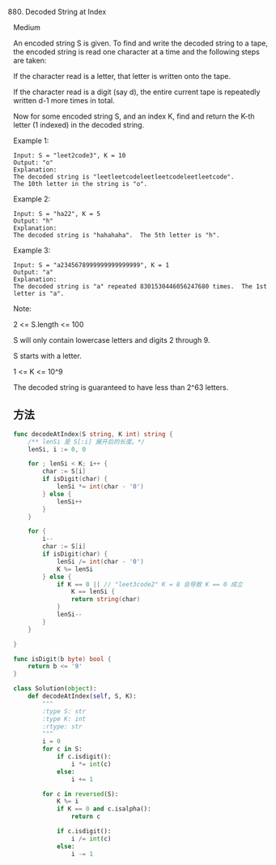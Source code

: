 880. Decoded String at Index


Medium


An encoded string S is given.  To find and write the decoded string to a tape, the encoded string is read one character at a time and the following steps are taken:

If the character read is a letter, that letter is written onto the tape.

If the character read is a digit (say d), the entire current tape is repeatedly written d-1 more times in total.

Now for some encoded string S, and an index K, find and return the K-th letter (1 indexed) in the decoded string.

 

Example 1:

```
Input: S = "leet2code3", K = 10
Output: "o"
Explanation: 
The decoded string is "leetleetcodeleetleetcodeleetleetcode".
The 10th letter in the string is "o".
```

Example 2:

```
Input: S = "ha22", K = 5
Output: "h"
Explanation: 
The decoded string is "hahahaha".  The 5th letter is "h".
```

Example 3:

```
Input: S = "a2345678999999999999999", K = 1
Output: "a"
Explanation: 
The decoded string is "a" repeated 8301530446056247680 times.  The 1st letter is "a".
```
 

Note:

2 <= S.length <= 100

S will only contain lowercase letters and digits 2 through 9.

S starts with a letter.

1 <= K <= 10^9

The decoded string is guaranteed to have less than 2^63 letters.


## 方法


```go
func decodeAtIndex(S string, K int) string {
    /** lenSi 是 S[:i] 展开后的长度。*/
	lenSi, i := 0, 0

	for ; lenSi < K; i++ {
		char := S[i]
		if isDigit(char) {
			lenSi *= int(char - '0')
		} else {
			lenSi++
		}
	}

	for {
		i--
		char := S[i]
		if isDigit(char) {
			lenSi /= int(char - '0')
			K %= lenSi
		} else {
			if K == 0 || // "leet3code2" K = 8 会导致 K == 0 成立
				K == lenSi {
				return string(char)
			}
			lenSi--
		}
	}

}

func isDigit(b byte) bool {
	return b <= '9'
}
```


```python
class Solution(object):
    def decodeAtIndex(self, S, K):
        """
        :type S: str
        :type K: int
        :rtype: str
        """
        i = 0
        for c in S:
            if c.isdigit():
                i *= int(c)
            else:
                i += 1

        for c in reversed(S):
            K %= i
            if K == 0 and c.isalpha():
                return c

            if c.isdigit():
                i /= int(c)
            else:
                i -= 1
```